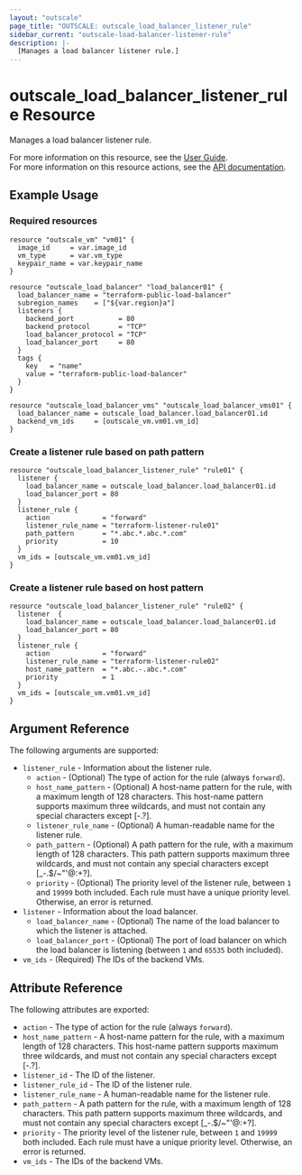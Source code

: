 ```yaml
---
layout: "outscale"
page_title: "OUTSCALE: outscale_load_balancer_listener_rule"
sidebar_current: "outscale-load-balancer-listener-rule"
description: |-
  [Manages a load balancer listener rule.]
---
```


# outscale_load_balancer_listener_rule Resource

Manages a load balancer listener rule.

For more information on this resource, see the [User Guide](https://docs.outscale.com/en/userguide/About-Load-Balancers.html).  
For more information on this resource actions, see the [API documentation](https://docs.outscale.com/api#3ds-outscale-api-listener).

## Example Usage

### Required resources

```hcl
resource "outscale_vm" "vm01" {
  image_id     = var.image_id
  vm_type      = var.vm_type
  keypair_name = var.keypair_name
}

resource "outscale_load_balancer" "load_balancer01" {
  load_balancer_name = "terraform-public-load-balancer"
  subregion_names    = ["${var.region}a"]
  listeners {
    backend_port           = 80
    backend_protocol       = "TCP"
    load_balancer_protocol = "TCP"
    load_balancer_port     = 80
  }
  tags {
    key   = "name"
    value = "terraform-public-load-balancer"
  }
}

resource "outscale_load_balancer_vms" "outscale_load_balancer_vms01" {
  load_balancer_name = outscale_load_balancer.load_balancer01.id
  backend_vm_ids     = [outscale_vm.vm01.vm_id]
}
```

### Create a listener rule based on path pattern

```hcl
resource "outscale_load_balancer_listener_rule" "rule01" {
  listener {
    load_balancer_name = outscale_load_balancer.load_balancer01.id
    load_balancer_port = 80
  }
  listener_rule {
    action             = "forward"
    listener_rule_name = "terraform-listener-rule01"
    path_pattern       = "*.abc.*.abc.*.com"
    priority           = 10
  }
  vm_ids = [outscale_vm.vm01.vm_id]
}
```

### Create a listener rule based on host pattern

```hcl
resource "outscale_load_balancer_listener_rule" "rule02" {
  listener  {
    load_balancer_name = outscale_load_balancer.load_balancer01.id
    load_balancer_port = 80
  }
  listener_rule {
    action             = "forward"
    listener_rule_name = "terraform-listener-rule02"
    host_name_pattern  = "*.abc.-.abc.*.com"
    priority           = 1
  }
  vm_ids = [outscale_vm.vm01.vm_id]
}
```

## Argument Reference

The following arguments are supported:

* `listener_rule` - Information about the listener rule.
    * `action` - (Optional) The type of action for the rule (always `forward`).
    * `host_name_pattern` - (Optional) A host-name pattern for the rule, with a maximum length of 128 characters. This host-name pattern supports maximum three wildcards, and must not contain any special characters except [-.?]. 
    * `listener_rule_name` - (Optional) A human-readable name for the listener rule.
    * `path_pattern` - (Optional) A path pattern for the rule, with a maximum length of 128 characters. This path pattern supports maximum three wildcards, and must not contain any special characters except [_-.$/~&quot;'@:+?].
    * `priority` - (Optional) The priority level of the listener rule, between `1` and `19999` both included. Each rule must have a unique priority level. Otherwise, an error is returned.
* `listener` - Information about the load balancer.
    * `load_balancer_name` - (Optional) The name of the load balancer to which the listener is attached.
    * `load_balancer_port` - (Optional) The port of load balancer on which the load balancer is listening (between `1` and `65535` both included).
* `vm_ids` - (Required) The IDs of the backend VMs.

## Attribute Reference

The following attributes are exported:

* `action` - The type of action for the rule (always `forward`).
* `host_name_pattern` - A host-name pattern for the rule, with a maximum length of 128 characters. This host-name pattern supports maximum three wildcards, and must not contain any special characters except [-.?].
* `listener_id` - The ID of the listener.
* `listener_rule_id` - The ID of the listener rule.
* `listener_rule_name` - A human-readable name for the listener rule.
* `path_pattern` - A path pattern for the rule, with a maximum length of 128 characters. This path pattern supports maximum three wildcards, and must not contain any special characters except [_-.$/~&quot;'@:+?].
* `priority` - The priority level of the listener rule, between `1` and `19999` both included. Each rule must have a unique priority level. Otherwise, an error is returned.
* `vm_ids` - The IDs of the backend VMs.

